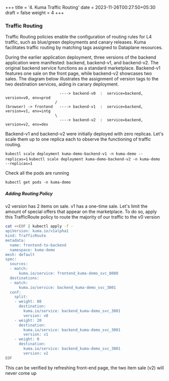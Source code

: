 +++
title = '4. Kuma Traffic Routing'
date = 2023-11-26T00:27:50+05:30
draft = false
weight = 4
+++

### Traffic Routing

Traffic Routing policies enable the configuration of routing rules for L4 traffic, such as blue/green deployments and canary releases. Kuma facilitates traffic routing by matching tags assigned to Dataplane resources.

During the earlier application deployment, three versions of the backend application were manifested: backend, backend-v1, and backend-v2. The original backend service functions as a standard marketplace. Backend-v1 features one sale on the front page, while backend-v2 showcases two sales. The diagram below illustrates the assignment of version tags to the two destination services, aiding in canary deployment.

```
                        ----> backend-v0  :  service=backend, version=v0, env=prod
                      /
(browser) -> frontend   ----> backend-v1  :  service=backend, version=v1, env=intg
                      \
                        ----> backend-v2  :  service=backend, version=v2, env=dev
```

Backend-v1 and backend-v2 were initially deployed with zero replicas. Let's scale them up to one replica each to observe the functioning of traffic routing.

`kubectl scale deployment kuma-demo-backend-v1 -n kuma-demo --replicas=1`
`kubectl scale deployment kuma-demo-backend-v2 -n kuma-demo --replicas=1`

Check all the pods are running

`kubectl get pods -n kuma-demo`

##### Adding Routing Policy

v2 version has 2 items on sale. v1 has a one-time sale. Let's limit the amount of special offers that appear on the marketplace. To do so, apply this TrafficRoute policy to route the majority of our traffic to the v0 version

``` bash
cat <<EOF | kubectl apply -f -
apiVersion: kuma.io/v1alpha1
kind: TrafficRoute
metadata:
  name: frontend-to-backend
  namespace: kuma-demo
mesh: default
spec:
  sources:
  - match:
      kuma.io/service: frontend_kuma-demo_svc_8080
  destinations:
  - match:
      kuma.io/service: backend_kuma-demo_svc_3001
  conf:
    split:
    - weight: 80
      destination:
        kuma.io/service: backend_kuma-demo_svc_3001
        version: v0
    - weight: 20
      destination:
        kuma.io/service: backend_kuma-demo_svc_3001
        version: v1
    - weight: 0
      destination:
        kuma.io/service: backend_kuma-demo_svc_3001
        version: v2
EOF
```

This can be verified by refreshing front-end page, the two item sale (v2) will never come up